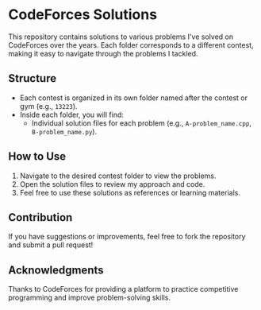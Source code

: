 # CodeForces Solutions

This repository contains solutions to various problems I've solved on CodeForces over the years. Each folder corresponds to a different contest, making it easy to navigate through the problems I tackled.

## Structure

- Each contest is organized in its own folder named after the contest or gym (e.g., `13223`).
- Inside each folder, you will find:
  - Individual solution files for each problem (e.g., `A-problem_name.cpp`, `B-problem_name.py`).

## How to Use

1. Navigate to the desired contest folder to view the problems.
2. Open the solution files to review my approach and code.
3. Feel free to use these solutions as references or learning materials.

## Contribution

If you have suggestions or improvements, feel free to fork the repository and submit a pull request!

## Acknowledgments

Thanks to CodeForces for providing a platform to practice competitive programming and improve problem-solving skills.
